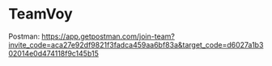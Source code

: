 # TeamVoy

Postman: https://app.getpostman.com/join-team?invite_code=aca27e92df9821f3fadca459aa6bf83a&target_code=d6027a1b302014e0d474118f9c145b15


